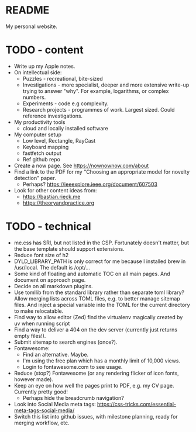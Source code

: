 # README

My personal website.

# TODO - content

- Write up my Apple notes.
- On intellectual side:
  - Puzzles - recreational, bite-sized
  - Investigations - more specialist, deeper and more extensive write-up trying to answer "why". For example, logarithms, or complex numbers.
  - Experiments - code e.g complexity.
  - Research projects - programmes of work. Largest sized. Could reference investigations.
- My productivity tools
  - cloud and locally installed software
- My computer setup
  - Low level, Rectangle, RayCast
  - Keyboard mapping
  - fastfetch output
  - Ref github repo
- Create a now page. See https://nownownow.com/about
- Find a link to the PDF for my "Choosing an appropriate model for novelty detection" paper.
  - Perhaps? https://ieeexplore.ieee.org/document/607503
- Look for other content ideas from:
  - https://bastian.rieck.me
  - https://theoryandpractice.org

# TODO - technical

- me.css has SRI, but not listed in the CSP. Fortunately doesn't matter, but the base template should support extensions.
- Reduce font size of h2
- DYLD_LIBRARY_PATH is only correct for me because I installed brew in /usr/local. The default is /opt/...
- Some kind of floating and automatic TOC on all main pages. And document on approach page.
- Decide on all markdown plugins.
- Use tomllib from the standard library rather than separate toml library?
  Allow merging lists across TOML files, e.g. to better manage sitemap files.
  And inject a special variable into the TOML for the current directory to make relocatable.
- Find way to allow editor (Zed) find the virtualenv magically created by uv when running script
- Find a way to deliver a 404 on the dev server (currently just returns empty files!).
- Submit sitemap to search engines (once?).
- Fontawesome:
  - Find an alternative. Maybe.
  - I'm using the free plan which has a monthly limit of 10,000 views.
  - Login to fontawesome.com to see usage.
- Reduce (stop?) Fontawesome (or any rendering flicker of icon fonts, however made).
- Keep an eye on how well the pages print to PDF, e.g. my CV page. Currently pretty good!
  - Perhaps hide the breadcrumb navigation?
- Look into Social Media meta tags: https://css-tricks.com/essential-meta-tags-social-media/
- Switch this list into github issues, with milestone planning, ready for merging workflow, etc.
